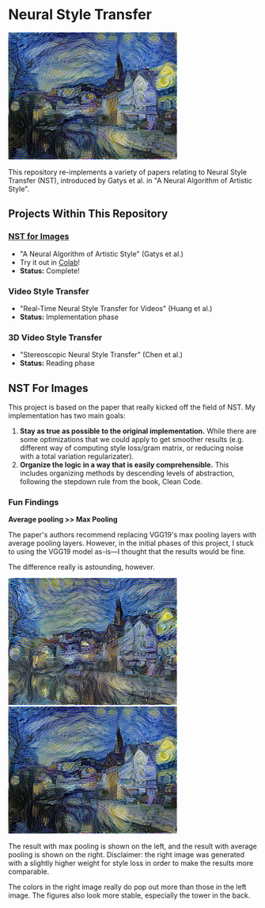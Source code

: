 # Neural Style Transfer

![neckarfront styled with starry night](generated/neckarfront-starry_night-avg_pooling.png)

This repository re-implements a variety of papers relating to Neural Style
Transfer (NST), introduced by Gatys et al. in "A Neural Algorithm of Artistic
Style".


## Projects Within This Repository
### [NST for Images](#nst-for-images)
- "A Neural Algorithm of Artistic Style" (Gatys et al.)
- Try it out in [Colab](https://colab.research.google.com/drive/1_vnwvTRRpNOcql8vib8MigMU7yOkI8VP?usp=sharing)!
- **Status:** Complete!

### Video Style Transfer
- "Real-Time Neural Style Transfer for Videos" (Huang et al.)
- **Status:** Implementation phase

### 3D Video Style Transfer
- "Stereoscopic Neural Style Transfer" (Chen et al.)
- **Status:** Reading phase


## NST For Images
This project is based on the paper that really kicked off the field of NST.
My implementation has two main goals:
1) **Stay as true as possible to the original implementation.** While there are
some optimizations that we could apply to get smoother results (e.g. different
way of computing style loss/gram matrix, or reducing noise with a total
variation regularizater).
2) **Organize the logic in a way that is easily comprehensible.** This includes
organizing methods by descending levels of abstraction, following the stepdown
rule from the book, Clean Code.


### Fun Findings
**Average pooling >> Max Pooling**

The paper's authors recommend replacing VGG19's max pooling layers with average
pooling layers. However, in the initial phases of this project, I stuck to
using the VGG19 model as-is—I thought that the results would be fine.

The difference really is astounding, however.

![neckarfront-starry_night, max pooling](generated/neckarfront-starry_night-max_pooling.png)
![neckarfront-starry_night, average pooling](generated/neckarfront-starry_night-avg_pooling.png)

The result with max pooling is shown on the left, and the result with average
pooling is shown on the right. Disclaimer: the right image was generated with
a slightly higher weight for style loss in order to make the results more
comparable.

The colors in the right image really do pop out more than those in the left
image. The figures also look more stable, especially the tower in the back.

